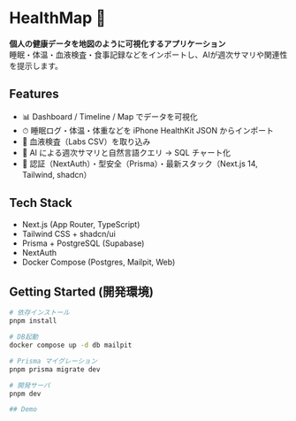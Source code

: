 # HealthMap 🌱

**個人の健康データを地図のように可視化するアプリケーション**  
睡眠・体温・血液検査・食事記録などをインポートし、AIが週次サマリや関連性を提示します。  

## Features
- 📊 Dashboard / Timeline / Map でデータを可視化
- ⏱ 睡眠ログ・体温・体重などを iPhone HealthKit JSON からインポート
- 🧪 血液検査（Labs CSV）を取り込み
- 🤖 AI による週次サマリと自然言語クエリ → SQL チャート化
- 🔐 認証（NextAuth）・型安全（Prisma）・最新スタック（Next.js 14, Tailwind, shadcn）

## Tech Stack
- Next.js (App Router, TypeScript)
- Tailwind CSS + shadcn/ui
- Prisma + PostgreSQL (Supabase)
- NextAuth
- Docker Compose (Postgres, Mailpit, Web)

## Getting Started (開発環境)
```bash
# 依存インストール
pnpm install

# DB起動
docker compose up -d db mailpit

# Prisma マイグレーション
pnpm prisma migrate dev

# 開発サーバ
pnpm dev

## Demo 
